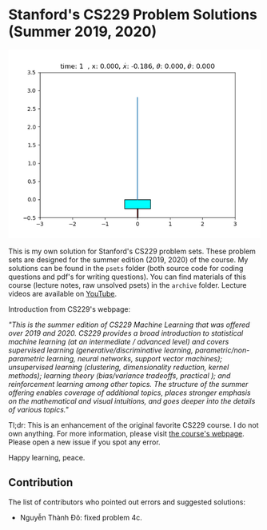 # Stanford's CS229 Problem Solutions (Summer 2019, 2020)

<p align="center">
  <img src="psets/ps3/src/cartpole/simulation.gif"/>
</p>

This is my own solution for Stanford's CS229 problem sets. These problem sets are designed for the summer edition (2019, 2020) of the course. My solutions can be found in the `psets` folder (both source code for coding questions and pdf's for writing questions). You can find materials of this course (lecture notes, raw unsolved psets) in the `archive` folder. Lecture videos are available on [YouTube](https://www.youtube.com/playlist?list=PLoROMvodv4rNH7qL6-efu_q2_bPuy0adh).

Introduction from CS229's webpage:

*"This is the summer edition of CS229 Machine Learning that was offered over 2019 and 2020. CS229 provides a broad introduction to statistical machine learning (at an intermediate / advanced level) and covers supervised learning (generative/discriminative learning, parametric/non-parametric learning, neural networks, support vector machines); unsupervised learning (clustering, dimensionality reduction, kernel methods); learning theory (bias/variance tradeoffs, practical ); and reinforcement learning among other topics. The structure of the summer offering enables coverage of additional topics, places stronger emphasis on the mathematical and visual intuitions, and goes deeper into the details of various topics."* 

Tl;dr: This is an enhancement of the original favorite CS229 course. I do not own anything. For more information, please visit [the course's webpage](http://cs229.stanford.edu/syllabus-summer2019.html). Please open a new issue if you spot any error. 

Happy learning, peace.

## Contribution
The list of contributors who pointed out errors and suggested solutions:
- Nguyễn Thành Đô: fixed problem 4c.
